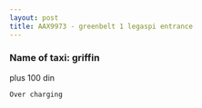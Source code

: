 ```yaml
---
layout: post
title: AAX9973 - greenbelt 1 legaspi entrance
---
```


### Name of taxi: griffin

plus 100 din

```Over charging```
